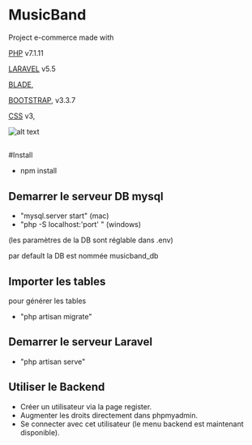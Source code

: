 # MusicBand

Project e-commerce made with 

[PHP](http://php.net/manual/fr/index.php) v7.1.11 

[LARAVEL](https://laravel.com/docs/5.5) v5.5

[BLADE](https://laravel.com/docs/5.5/blade),

[BOOTSTRAP](https://getbootstrap.com/docs/3.3/getting-started/), v3.3.7

[CSS](https://www.w3schools.com/css/css3_intro.asp) v3,

![alt text](/Users/Cedric/Sites/GitClean/laravel_MusicBand/public/uploads/capture.png)
##
#Install

- npm install

## Demarrer le serveur DB mysql

- "mysql.server start" (mac) 
- "php -S localhost:'port' " (windows)

(les paramètres de la DB sont réglable dans  .env)


par default la DB est nommée musicband_db

## Importer les tables

pour générer les tables
- "php artisan migrate"

## Demarrer le serveur Laravel

- "php artisan serve"

## Utiliser le Backend

- Créer un utilisateur via la page register.
- Augmenter les droits directement dans phpmyadmin.
- Se connecter avec cet utilisateur (le menu backend est maintenant disponible).




